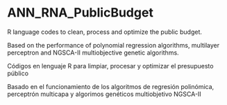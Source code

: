 # ANN_RNA_PublicBudget

R language codes to clean, process and optimize the public budget.

Based on the performance of polynomial regression algorithms, multilayer perceptron and NGSCA-II multiobjective genetic algorithms.



Códigos en lenguaje R para limpiar, procesar y optimizar el presupuesto público

Basado en el funcionamiento de los algoritmos de regresión polinómica, perceptrón multicapa y algorimos genéticos multiobjetivo NGSCA-II

